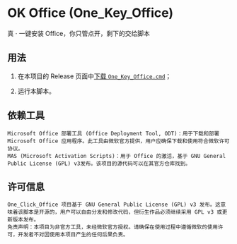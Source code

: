 # OK Office (One_Key_Office)

真 · 一键安装 Office，你只管点开，剩下的交给脚本

## 用法

1. 在本项目的 Release 页面中[下载 ```One_Key_Office.cmd```](https://github.com/Charon2050/One_Key_Office/releases/download/v1.0/One_Key_Office.cmd)；

2. 运行本脚本。

## 依赖工具

    Microsoft Office 部署工具 (Office Deployment Tool, ODT)：用于下载和部署 Microsoft Office 应用程序。此工具由微软官方提供，用户应确保下载和使用符合微软许可协议。
    MAS (Microsoft Activation Scripts)：用于 Office 的激活，基于 GNU General Public License (GPL) v3发布。该项目的源代码可以在其官方仓库找到。

## 许可信息

    One_Click_Office 项目基于 GNU General Public License (GPL) v3 发布。这意味着该脚本是开源的，用户可以自由分发和修改代码，但衍生作品必须继续采用 GPL v3 或更新版本发布。
    免责声明：本项目为非官方工具，未经微软官方授权。请确保在使用过程中遵循微软的使用许可，开发者不对因使用本项目产生的任何后果负责。

